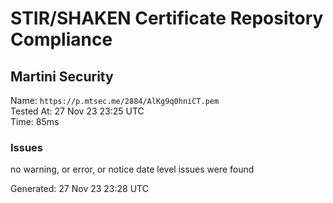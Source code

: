 # STIR/SHAKEN Certificate Repository Compliance

## Martini Security

Name: `https://p.mtsec.me/2884/AlKg9q0hniCT.pem`\
Tested At: 27 Nov 23 23:25 UTC\
Time: 85ms

### Issues

no warning, or error, or notice date level issues were found

Generated: 27 Nov 23 23:28 UTC